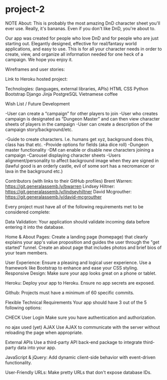 # project-2

NOTE About:
This is probably the most amazing DnD character sheet you'll ever use. Really, it's bananas. Even if you don't like DnD, you're about to.

Our app was created for people who love DnD and for people who are just starting out. Elegantly designed, effective for real/fantasy world applications, and easy to use. This is for all your character needs in order to create, view, and organize all information needed for one heck of a campaign. We hope you enjoy it.

Wireframes and user stories:


Link to Heroku hosted project:


Technologies: (languages, external libraries, APIs)
HTML
CSS
Python
Bootstrap
Django
Jinja
PostgreSQL
Vietnamese coffee

Wish List / Future Development

-User can create a “campaign” for other players to join
-User who creates campaign is designated as “Dungeon Master” and can then view character sheets of players in the campaign
-User can create a description of the campaign story/background/etc.

-Guide to create characters. I.e. humans get xyz, background does this, class has that etc. 
-Provide options for fields (aka dice roll)
-Dungeon master functionality
-DM can enable or disable new characters joining a campaign
-Carousel displaying character sheets
-Users alignment/personality to affect background image when they are signed in (lawful good is an orderly castle, evil of some sort has a necromancer or lava in the background etc.)


Contributors (with links to their GitHub profiles)
Brent Warren: https://git.generalassemb.ly/bwarren
Lindsey Hiltner: https://git.generalassemb.ly/lindseyhiltner
David Mcgrouther: https://git.generalassemb.ly/david-mcgrouther






Every project must have all of the following requirements met to be considered complete:


Data Validation: Your application should validate incoming data before entering it into the database.

Home & About Pages: Create a landing page (homepage) that clearly explains your app's value proposition and guides the user through the "get started" funnel. Create an about page that includes photos and brief bios of your team members.

User Experience: Ensure a pleasing and logical user experience. Use a framework like Bootstrap to enhance and ease your CSS styling.
Responsive Design: Make sure your app looks great on a phone or tablet.

Heroku: Deploy your app to Heroku. Ensure no app secrets are exposed.

Github: Projects must have a minimum of 60 specific commits.


Flexible Technical Requirements
Your app should have 3 out of the 5 following options:

CHECK User Login Make sure you have authentication and authorization.

no ajax used (yet) AJAX Use AJAX to communicate with the server without reloading the page when appropriate.

External APIs Use a third-party API back-end package to integrate third-party data into your app.

JavaScript & jQuery: Add dynamic client-side behavior with event-driven functionality.

User-Friendly URLs: Make pretty URLs that don't expose database IDs.